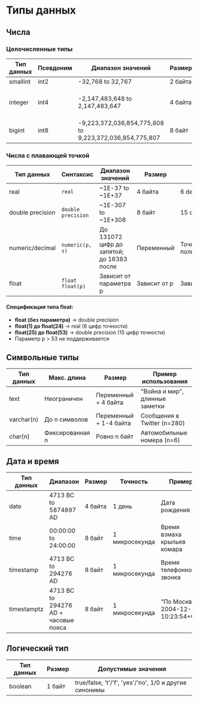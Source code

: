 # Типы данных

## Числа

### Целочисленные типы

| Тип данных | Псевдоним | Диапазон значений                          | Размер  | Пример использования                     |
|------------|-----------|--------------------------------------------|---------|-------------------------------------------|
| smallint   | int2      | -32,768 to 32,767                          | 2 байта | Вес колибри                               |
| integer    | int4      | -2,147,483,648 to 2,147,483,647           | 4 байта | Количество смартфонов, население страны   |
| bigint     | int8      | -9,223,372,036,854,775,808 to 9,223,372,036,854,775,807 | 8 байт | Счётчик строк в огромных таблицах         |

### Числа с плавающей точкой

| Тип данных        | Синтаксис               | Диапазон значений                     | Размер       | Точность           | Пример использования              |
|-------------------|-------------------------|---------------------------------------|-------------|--------------------|-----------------------------------|
| real             | `real`                  | ~1E-37 to ~1E+37                      | 4 байта     | 6 decimal digits   | Межзвёздные расстояния            |
| double precision | `double precision`      | ~1E-307 to ~1E+308                    | 8 байт      | 15 decimal digits  | Количество атомов во Вселенной    |
| numeric/decimal  | `numeric(p, s)`         | До 131072 цифр до запятой; до 16383 после | Переменный | Точная, пользовательская | Финансовые расчёты, точные измерения |
| float            | `float` `float(p)`      | Зависит от параметра p                | Зависит от p | Зависит от p       | Универсальные вычисления          |

#### Спецификация типа float:
- **float (без параметра)** → double precision
- **float(1) до float(24)** → real (6 цифр точности)
- **float(25) до float(53)** → double precision (15 цифр точности)
- Параметр p > 53 не поддерживается

## Символьные типы

| Тип данных           | Макс. длина | Размер                   | Пример использования              |
|----------------------|-------------|--------------------------|------------------------------------|
| text                 | Неограничен | Переменный + 4 байта     | "Война и мир", длинные заметки     |
| varchar(n)           | До n символов | Переменный + 1-4 байта  | Сообщения в Twitter (n=280)        |
| char(n)              | Фиксированная n | Ровно n байт          | Автомобильные номера (n=6)         |

## Дата и время

| Тип данных          | Диапазон                          | Размер  | Точность          | Пример                          |
|---------------------|-----------------------------------|---------|-------------------|---------------------------------|
| date                | 4713 BC to 5874897 AD             | 4 байта | 1 день            | Дата рождения                   |
| time                | 00:00:00 to 24:00:00              | 8 байт  | 1 микросекунда    | Время взмаха крыльев комара      |
| timestamp           | 4713 BC to 294276 AD              | 8 байт  | 1 микросекунда    | Время телефонного звонка        |
| timestamptz         | 4713 BC to 294276 AD + часовые пояса | 8 байт | 1 микросекунда   | "По Москве 2004-12-31 10:23:54+03" |

## Логический тип

| Тип данных | Размер | Допустимые значения                          |
|------------|--------|-----------------------------------------------|
| boolean    | 1 байт | true/false, 't'/'f', 'yes'/'no', 1/0 и другие синонимы |